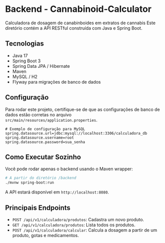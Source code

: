 # Backend - Cannabinoid-Calculator
Calculadora de dosagem de canabinboides em extratos de cannabis
Este diretório contém a API RESTful construída com Java e Spring Boot.

## Tecnologias
- Java 17
- Spring Boot 3
- Spring Data JPA / Hibernate
- Maven
- MySQL / H2
- Flyway para migrações de banco de dados

## Configuração
Para rodar este projeto, certifique-se de que as configurações de banco de dados estão corretas no arquivo `src/main/resources/application.properties`.

```properties
# Exemplo de configuração para MySQL
spring.datasource.url=jdbc:mysql://localhost:3306/calculadora_db
spring.datasource.username=root
spring.datasource.password=sua_senha
```

## Como Executar Sozinho
Você pode rodar apenas o backend usando o Maven wrapper:

```bash
# A partir do diretório /backend
./mvnw spring-boot:run
```
A API estará disponível em `http://localhost:8080`.

## Principais Endpoints
- `POST /api/v1/calculadora/produtos`: Cadastra um novo produto.
- `GET /api/v1/calculadora/produtos`: Lista todos os produtos.
- `POST /api/v1/calculadora/calcular`: Calcula a dosagem a partir de um produto, gotas e medicamentos.
